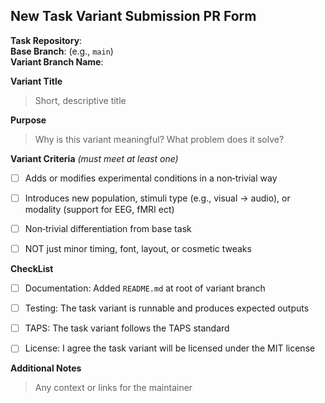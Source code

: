 ## New Task Variant Submission PR Form

**Task Repository**:  
**Base Branch**: (e.g., `main`)  
**Variant Branch Name**:  

**Variant Title**  
> Short, descriptive title

**Purpose**  
> Why is this variant meaningful? What problem does it solve?

**Variant Criteria** *(must meet at least one)*   
- [ ] Adds or modifies experimental conditions in a non‑trivial way  
- [ ] Introduces new population, stimuli type (e.g., visual → audio), or modality  (support for EEG, fMRI ect)
- [ ] Non‑trivial differentiation from base task  
- [ ] NOT just minor timing, font, layout, or cosmetic tweaks

 
 **CheckList**
 - [ ] Documentation: Added `README.md` at root of variant branch
 - [ ] Testing: The task variant is runnable and produces expected outputs
 - [ ] TAPS: The task variant follows the TAPS standard
 - [ ] License: I agree the task variant will be licensed under the MIT license


**Additional Notes**  
> Any context or links for the maintainer